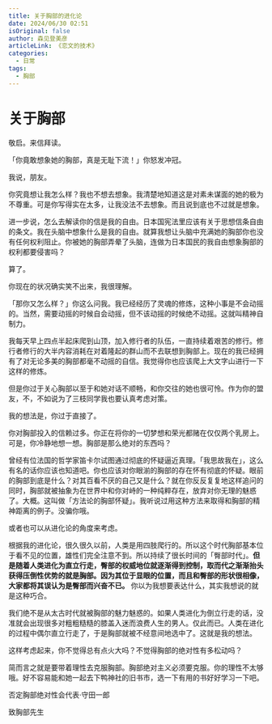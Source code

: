 ```yaml
---
title: 关于胸部的进化论
date: 2024/06/30 02:51
isOriginal: false
author: 森见登美彦
articleLink: 《恋文的技术》
categories:
  - 日常
tags:
  - 胸部
---
```

# 关于胸部

敬启。来信拜读。

「你竟敢想象她的胸部，真是无耻下流！」你怒发冲冠。

我说，朋友。

你究竟想让我怎么样？我也不想去想象。我清楚地知道这是对素未谋面的她的极为不尊重。可是你写得实在太多，让我没法不去想象。而且说到底也不过就是想象。

进一步说，怎么去解读你的信是我的自由。日本国宪法里应该有关于思想信条自由的条文。我在头脑中想象什么是我的自由。就算我想让头脑中充满她的胸部你也没有任何权利阻止。你被她的胸部弄晕了头脑，连做为日本国民的我自由想象胸部的权利都要侵害吗？

算了。

你现在的状况确实笑不出来，我很理解。

「那你又怎么样？」你这么问我。我已经经历了灵魂的修炼，这种小事是不会动摇的。当然，需要动摇的时候自会动摇，但不该动摇的时候绝不动摇。这就叫精神自制力。

我每天早上四点半起床爬到山顶，加入修行者的队伍，一直持续着艰苦的修行。修行者修行的大半内容消耗在对着隆起的群山而不去联想到胸部上。现在的我已经拥有了对无论多美的胸部都毫不动摇的自信。我觉得你也应该爬上大文字山进行一下这样的修炼。

但是你过于关心胸部以至于和她对话不顺畅，和你交往的她也很可怜。作为你的盟友，不，不如说为了三枝同学我也要认真考虑对策。

我的想法是，你过于直接了。

你对胸部投入的信赖过多。你正在将你的一切梦想和荣光都赌在仅仅两个乳房上。可是，你冷静地想一想。胸部是那么绝对的东西吗？

曾经有位法国的哲学家笛卡尔试图通过彻底的怀疑逼近真理。「我思故我在」，这么有名的话你应该也知道吧。你也应该对你眼湔的胸部的存在怀有彻底的怀疑。眼前的胸部到底是什么？对其百看不厌的自己又是什么？就在你反反复复地这样追问的同时，胸部就被抽象为在世界中和你对峙的一种纯粹存在，放弃对你无理的魅惑了。大概。这叫做「方法论的胸部怀疑」。我听说过用这种方法来取得和胸部的精神距离的例子。没骗你哦。

或者也可以从进化论的角度来考虑。

根据我的进化论，很久很久以前，人类是用四肢爬行的。所以这个时代胸部基本位于看不见的位置，雄性们完全注意不到。所以持续了很长时间的「臀部时代」。**但是随着人类进化为直立行走，臀部的权威地位就逐渐得到控制，取而代之渐渐抬头获得压倒性优势的就是胸部。因为其位于显眼的位置，而且和臀部的形状很相像，大家都将其误认为是臀部而兴奋不已。**
你以为我想要表达什么，其实我想说的就是这种巧合。

我们绝不是从太古时代就被胸部的魅力魅惑的。如果人类进化为倒立行走的话，没准就会出现很多对粗粗糙糙的膝盖入迷而浪费人生的男人。仅此而已。人类在进化的过程中偶尔直立行走了，于是胸部就被不经意间地选中了。这就是我的想法。

这样考虑起来，你不觉得总有点火大吗？不觉得胸部的绝对性有多松动吗？

简而言之就是要带着理性去克服胸部。胸部绝对主义必须要克服。你的理性不太够哦。好不容易能和她一起去下鸭神社的旧书市，选一下有用的书好好学习一下吧。

否定胸部绝对性会代表·守田一郎

致胸部先生